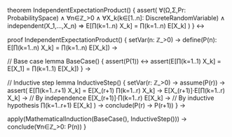 theorem IndependentExpectationProduct() {
  assert(
    ∀(Ω,Σ,Pr: ProbabilitySpace) ∧
    ∀n∈ℤ_>0 ∧
    ∀X_k(k∈[1..n]: DiscreteRandomVariable) ∧
    independent(X_1,...,X_n) ⇒
    E[∏(k=1..n) X_k] = ∏(k=1..n) E[X_k]
  )
} ↔

proof IndependentExpectationProduct() {
  setVar(n: ℤ_>0) →
  define(P(n): E[∏(k=1..n) X_k] = ∏(k=1..n) E[X_k]) →
  
  // Base case
  lemma BaseCase() {
    assert(P(1)) ↔
    assert(E[∏(k=1..1) X_k] = E[X_1] = ∏(k=1..1) E[X_k])
  } →
  
  // Inductive step
  lemma InductiveStep() {
    setVar(r: ℤ_>0) →
    assume(P(r)) →
    assert(
      E[∏(k=1..r+1) X_k] =
      E[X_(r+1) ∏(k=1..r) X_k] →
      E[X_(r+1)]·E[∏(k=1..r) X_k] →  // By independence
      E[X_(r+1)]·∏(k=1..r) E[X_k] →  // By inductive hypothesis
      ∏(k=1..r+1) E[X_k]
    ) →
    conclude(P(r) → P(r+1))
  } →
  
  apply(MathematicalInduction(BaseCase(), InductiveStep())) →
  conclude(∀n∈ℤ_>0: P(n))
}